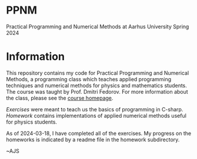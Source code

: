 # PPNM
Practical Programming and Numerical Methods at Aarhus University Spring 2024

# Information
This repository contains my code for Practical Programming and Numerical Methods, a programming class which teaches applied programming techniques and numerical methods for physics and mathematics students. The course was taught by Prof. Dmitri Fedorov. For more information about the class, please see the [course homepage](http://212.27.24.106:8080/prog/).

_Exercises_ were meant to teach us the basics of programming in C-sharp. _Homework_ contains implementations of applied numerical methods useful for physics students.

As of 2024-03-18, I have completed all of the exercises. My progress on the homeworks is indicated by a readme file in the homework subdirectory.

~AJS
